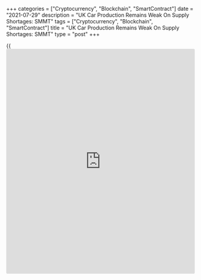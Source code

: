 +++
categories = ["Cryptocurrency", "Blockchain", "SmartContract"]
date = "2021-07-29"
description = "UK Car Production Remains Weak On Supply Shortages: SMMT"
tags = ["Cryptocurrency", "Blockchain", "SmartContract"]
title = "UK Car Production Remains Weak On Supply Shortages: SMMT"
type = "post"
+++

{{<iframe id="large-banner" src="https://www.bounty.group/#slide=9.0" width="100%" height="600" scrolling="no" style="border: 0px solid rgb(216, 221, 230); border-radius: 3px;">}}

Although UK car output increased in June from the Covid-depressed June
2020, it was the worst June total since 1953 as the global chip shortage
continued to take a toll on production, the Society of Motor
Manufacturers and Traders, or SMMT, said Thursday.

In June, car production totaled 69,097 units, up 22.1 percent from the
same period last year.

Factories turned out 498,923 cars in first half of year, down -38.4
percent on five-year average. The sector rounded off a turbulent first
six months with the pandemic, new trading rules with Europe and supply
issues causing ongoing challenges.

The forecast suggested that global chip shortage could negatively impact
planned UK production volumes by up to 100,000 units.

Despite the easing of Covid restrictions, manufacturers experienced
staff shortages due to self-isolation arising from notification of
[contact](https://www.playgroundfx.com/contact/)s outside the workplace. This is another drag on the sector's
recovery.

"While the UK automotive industry continues to suffer the effects of the
global pandemic, with first half year production down significantly and
a tough few months looming, the sector has the capability to recover,"
Mike Hawes, SMMT chief executive, said.

For comments and feedback [contact](https://www.playgroundfx.com/contact/): editorial@rtt[news](https://www.letsplayfx.com/blog/forex-news-website/).com

[Economic News][1]

 **What parts of the world are seeing the best (and worst) economic
performances lately? Click[here][2] to check out our [Econ Scorecard][2]
and find out! See up-to-the-moment [ranking](https://www.playgroundfx.com/blog/crypto-exchange-ranking/)s for the best and worst
performers in [GDP][3], [unemployment rate][4], [inflation][5] and much
more.**

   1. www.rtt[news](https://www.letsplayfx.com/blog/forex-news-website/).com/Content/EconomicNews.aspx
   2. www.rtt[news](https://www.letsplayfx.com/blog/forex-news-website/).com/economic-scorecard/world-rank/industrial-production/highest-performance.aspx
   3. www.rtt[news](https://www.letsplayfx.com/blog/forex-news-website/).com/economic-scorecard/world-rank/GDP/highest-performance.aspx
   4. www.rtt[news](https://www.letsplayfx.com/blog/forex-news-website/).com/economic-scorecard/world-rank/unemployment-rate/lowest-performance.aspx
   5. www.rtt[news](https://www.letsplayfx.com/blog/forex-news-website/).com/economic-scorecard/world-rank/CPI/highest-performance.aspx